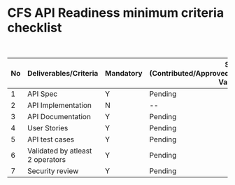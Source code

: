 # CFS API Readiness minimum criteria checklist

<br>

| No | Deliverables/Criteria            | Mandatory | Status (Contributed/Approved/Pending/Validated/Partly-Validated)|
|----|----------------------------------|-----------|----------------------------                         
|  1 |API Spec                          |   Y       | Pending                |
|  2 |API Implementation                |   N       | --                     |
|  3 |API Documentation                 |   Y       | Pending                |
|  4 |User Stories                      |   Y       | Pending                |
|  5 |API test cases                    |   Y       | Pending                |
|  6 |Validated by atleast 2 operators  |   Y       | Pending                | 
|  7 |Security review                   |   Y       | Pending                |
